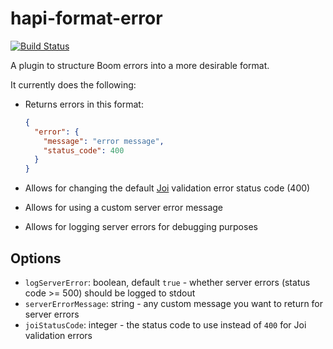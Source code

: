 # hapi-format-error

[![Build Status](https://travis-ci.org/lob/hapi-format-error.svg?branch=master)](https://travis-ci.org/lob/hapi-format-error)

A plugin to structure Boom errors into a more desirable format.

It currently does the following:

* Returns errors in this format:

    ```json
    {
      "error": {
        "message": "error message",
        "status_code": 400
      }
    }
    ```

* Allows for changing the default [Joi](https://github.com/hapijs/joi) validation error status code (400)
* Allows for using a custom server error message
* Allows for logging server errors for debugging purposes

## Options

* `logServerError`: boolean, default `true` - whether server errors (status code >= 500) should be logged to stdout
* `serverErrorMessage`: string - any custom message you want to return for server errors
* `joiStatusCode`: integer - the status code to use instead of `400` for Joi validation errors
